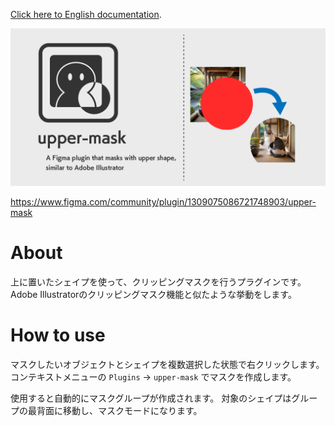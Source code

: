[Click here to English documentation](../README.md).

[![hero](../assets/hero.png)](https://www.figma.com/community/plugin/1309075086721748903/upper-mask)

https://www.figma.com/community/plugin/1309075086721748903/upper-mask

# About

上に置いたシェイプを使って、クリッピングマスクを行うプラグインです。  
Adobe Illustratorのクリッピングマスク機能と似たような挙動をします。

# How to use

マスクしたいオブジェクトとシェイプを複数選択した状態で右クリックします。  
コンテキストメニューの `Plugins` -> `upper-mask` でマスクを作成します。

使用すると自動的にマスクグループが作成されます。 対象のシェイプはグループの最背面に移動し、マスクモードになります。
